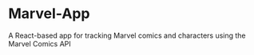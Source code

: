 # Marvel-App
A React-based app for tracking Marvel comics and characters using the Marvel Comics API
